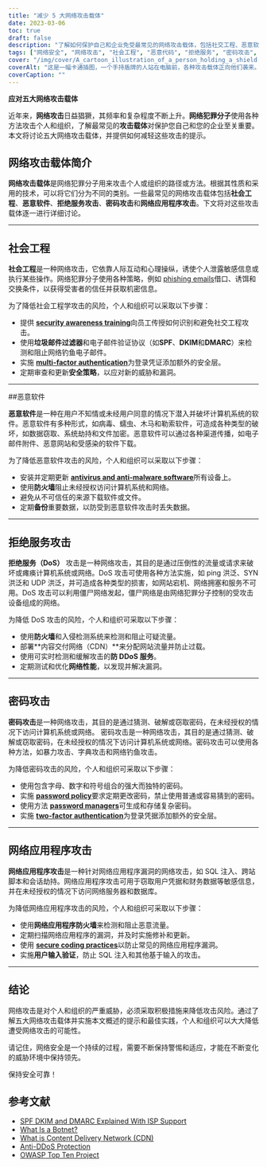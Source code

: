 ```yaml
---
title: "减少 5 大网络攻击载体"
date: 2023-03-06
toc: true
draft: false
description: "了解如何保护自己和企业免受最常见的网络攻击载体，包括社交工程、恶意软件、拒绝服务攻击、密码攻击和网络应用程序攻击。"
tags: ["网络安全", "网络攻击", "社会工程", "恶意代码", "拒绝服务", "密码攻击", "网络应用攻击", "安全意识", "垃圾邮件过滤器", "多因素认证", "杀毒软件", "防火墙", "僵尸网络", "CDN", "反DDoS服务", "网络性能", "脆弱性", "保护", "降低风险", "信息安全"]
cover: "/img/cover/A_cartoon_illustration_of_a_person_holding_a_shield.png"
coverAlt: "这是一幅卡通插图，一个手持盾牌的人站在电脑前，各种攻击载体正向他们袭来。"
coverCaption: ""
---
```


**应对五大网络攻击载体**

近年来，**网络攻击**日益猖獗，其频率和复杂程度不断上升。**网络犯罪分子**使用各种方法攻击个人和组织，了解最常见的**攻击载体**对保护您自己和您的企业至关重要。本文将讨论五大网络攻击载体，并提供如何减轻这些攻击的提示。

## 网络攻击载体简介

**网络攻击载体**是网络犯罪分子用来攻击个人或组织的路径或方法。根据其性质和采用的技术，可以将它们分为不同的类别。一些最常见的网络攻击载体包括**社会工程**、**恶意软件**、**拒绝服务攻击**、**密码攻击**和**网络应用程序攻击**。下文将对这些攻击载体逐一进行详细讨论。

______

## 社会工程

**社会工程**是一种网络攻击，它依靠人际互动和心理操纵，诱使个人泄露敏感信息或执行某些操作。网络犯罪分子使用各种策略，例如 [phishing emails](https://simeononsecurity.com/articles/how-to-identify-phishing/)借口、诱饵和交换条件，以获得受害者的信任并获取机密信息。

为了降低社会工程学攻击的风险，个人和组织可以采取以下步骤：

- 提供 [**security awareness training**](https://simeononsecurity.com/articles/how-to-build-and-manage-an-effective-cybersecurity-awareness-training-program/)向员工传授如何识别和避免社交工程攻击。
- 使用**垃圾邮件过滤器**和电子邮件验证协议（如**SPF**、**DKIM**和**DMARC**）来检测和阻止网络钓鱼电子邮件。
- 实施 [**multi-factor authentication**](https://simeononsecurity.com/articles/what-are-the-diferent-kinds-of-factors-in-mfa/)为登录凭证添加额外的安全层。
- 定期审查和更新**安全策略**，以应对新的威胁和漏洞。

______

##恶意软件

**恶意软件**是一种在用户不知情或未经用户同意的情况下潜入并破坏计算机系统的软件。恶意软件有多种形式，如病毒、蠕虫、木马和勒索软件，可造成各种类型的破坏，如数据窃取、系统劫持和文件加密。恶意软件可以通过各种渠道传播，如电子邮件附件、恶意网站和受感染的软件下载。

为了降低恶意软件攻击的风险，个人和组织可以采取以下步骤：

- 安装并定期更新 [**antivirus and anti-malware software**](https://simeononsecurity.com/recommendations/anti-virus)所有设备上。
- 使用**防火墙**阻止未经授权访问计算机系统和网络。
- 避免从不可信任的来源下载软件或文件。
- 定期**备份**重要数据，以防受到恶意软件攻击时丢失数据。

______

## 拒绝服务攻击

**拒绝服务（DoS）** 攻击是一种网络攻击，其目的是通过压倒性的流量或请求来破坏或瘫痪计算机系统或网络。DoS 攻击可使用各种方法实施，如 ping 洪泛、SYN 洪泛和 UDP 洪泛，并可造成各种类型的损害，如网站宕机、网络拥塞和服务不可用。DoS 攻击可以利用僵尸网络发起，僵尸网络是由网络犯罪分子控制的受攻击设备组成的网络。

为降低 DoS 攻击的风险，个人和组织可采取以下步骤：

- 使用**防火墙**和入侵检测系统来检测和阻止可疑流量。
- 部署**内容交付网络（CDN）**来分配网站流量并防止过载。
- 使用可实时检测和缓解攻击的**防 DDoS 服务**。
- 定期测试和优化**网络性能**，以发现并解决漏洞。

______

## 密码攻击

**密码攻击**是一种网络攻击，其目的是通过猜测、破解或窃取密码，在未经授权的情况下访问计算机系统或网络。
密码攻击是一种网络攻击，其目的是通过猜测、破解或窃取密码，在未经授权的情况下访问计算机系统或网络。密码攻击可以使用各种方法，如暴力攻击、字典攻击和网络钓鱼攻击。

为降低密码攻击的风险，个人和组织可采取以下步骤：

- 使用包含字母、数字和符号组合的强大而独特的密码。
- 实施 [**password policy**](https://simeononsecurity.com/articles/the-importance-of-password-security-and-best-practices/)要求定期更改密码，禁止使用普通或容易猜到的密码。
- 使用方法 [**password managers**](https://simeononsecurity.com/articles/bitwarden-and-keepassxc-vs-the-rest/)可生成和存储复杂密码。
- 实施 [**two-factor authentication**](https://simeononsecurity.com/articles/what-are-the-diferent-kinds-of-factors-in-mfa/)为登录凭据添加额外的安全层。

______

## 网络应用程序攻击

**网络应用程序攻击**是一种针对网络应用程序漏洞的网络攻击，如 SQL 注入、跨站脚本和会话劫持。网络应用程序攻击可用于窃取用户凭据和财务数据等敏感信息，并在未经授权的情况下访问网络服务器和数据库。

为降低网络应用程序攻击的风险，个人和组织可采取以下步骤：

- 使用**网络应用程序防火墙**来检测和阻止恶意流量。
- 定期扫描网络应用程序的漏洞，并及时实施修补和更新。
- 使用 [**secure coding practices**](https://simeononsecurity.com/articles/secure-coding-standards-for-c-sharp/)以防止常见的网络应用程序漏洞。
- 实施**用户输入验证**，防止 SQL 注入和其他基于输入的攻击。

______

## 结论

网络攻击是对个人和组织的严重威胁，必须采取积极措施来降低攻击风险。通过了解五大网络攻击载体并实施本文概述的提示和最佳实践，个人和组织可以大大降低遭受网络攻击的可能性。

请记住，网络安全是一个持续的过程，需要不断保持警惕和适应，才能在不断变化的威胁环境中保持领先。

保持安全可靠！

## 参考文献

- [SPF DKIM and DMARC Explained With ISP Support](https://netcorecloud.com/tutorials/spf-dkim-dmarc/)
- [What Is a Botnet?](https://www.paloaltonetworks.com/cyberpedia/what-is-botnet)
- [What is Content Delivery Network (CDN)](https://www.cloudflare.com/learning/cdn/what-is-a-cdn/)
- [Anti-DDoS Protection](https://www.cloudflare.com/ddos/)
- [OWASP Top Ten Project](https://owasp.org/Top10/)
